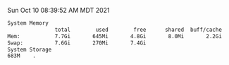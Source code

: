 Sun Oct 10 08:39:52 AM MDT 2021
```bash
System Memory
               total        used        free      shared  buff/cache   available
Mem:           7.7Gi       645Mi       4.8Gi       8.0Mi       2.2Gi       6.7Gi
Swap:          7.6Gi       270Mi       7.4Gi
System Storage
683M	.
```
